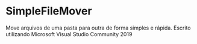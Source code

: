 # SimpleFileMover
Move arquivos de uma pasta para outra de forma simples e rápida.
Escrito utilizando Microsoft Visual Studio Community 2019
